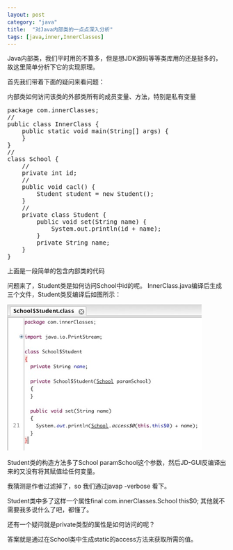 ```yaml
---
layout: post
category: "java"
title:  "对Java内部类的一点点深入分析"
tags: [java,inner,InnerClasses]
---
```


Java内部类，我们平时用的不算多，但是想JDK源码等等类库用的还是挺多的，故这里简单分析下它的实现原理。

首先我们带着下面的疑问来看问题：

内部类如何访问该类的外部类所有的成员变量、方法，特别是私有变量

<pre class="prettyPrint">
package com.innerClasses;
//
public class InnerClass {
	public static void main(String[] args) {
	}
}
//
class School {
	//
	private int id;
	//
	public void cacl() {
		Student student = new Student();
	}
	//
	private class Student {
		public void set(String name) {
			System.out.println(id + name);
		}
		private String name;
	}
}
</pre>

上面是一段简单的包含内部类的代码

问题来了，Student类是如何访问School中id的呢。
InnerClass.java编译后生成三个文件，Student类反编译后如图所示：

![hello](/img/inner-student.png) 

Student类的构造方法多了School paramSchool这个参数，然后JD-GUI反编译出来的又没有将其赋值给任何变量。

我猜测是作者过滤掉了，so 我们通过javap -verbose 看下。

Student类中多了这样一个属性final com.innerClasses.School this$0; 其他就不需要我多说什么了吧，都懂了。

还有一个疑问就是private类型的属性是如何访问的呢？

答案就是通过在School类中生成static的access方法来获取所需的值。
